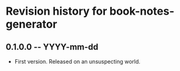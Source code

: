 # Revision history for book-notes-generator

## 0.1.0.0 -- YYYY-mm-dd

* First version. Released on an unsuspecting world.
